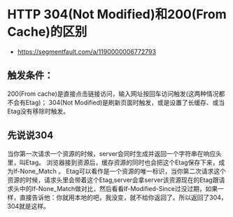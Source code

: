 # HTTP 304(Not Modified)和200(From Cache)的区别
+ https://segmentfault.com/a/1190000006772793

## 触发条件：
200(From cache)是直接点击链接访问，输入网址按回车访问触发(这两种情况都不会有Etag)；
304(Not Modified)是刷新页面时触发，或是设置了长缓存、或当Etag没有移除时触发。

## 先说说304
当你第一次请求一个资源的时候，server会同时生成并返回一个字符串在响应头里，叫Etag。
浏览器接到资源后，缓存资源的同时也会把这个Etag保存下来，成为If-None_Match 。
Etag可以看作是一个资源的唯一标识，当你第二次请求这个资源的时候，请求头里会带着这个Etag,server会拿server该资源现在的Etag跟请求头中的If-None_Match做对比，然后看看If-Modified-Since过没过期，如果一样，直接告诉他：你就用本地的吧，我没变，就不给你返回了。所以返回了304，304就是这样。


